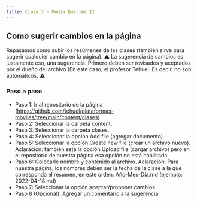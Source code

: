 ```yaml
---
title: Clase 7 - Media Queries II
---
```


## Como sugerir cambios en la página

Repasamos como subir los resúmenes de las clases (también sirve para sugerir cualquier cambio en la página).
⚠️ La sugerencia de cambios es justamente eso, una sugerencia. Primero deben ser revisados y aceptados por el dueño del archivo (En este caso, el profesor Tehuel. Es decir, no son automáticos. ⚠️

### Paso a paso

- Paso 1: Ir al repositorio de la página (https://github.com/tehuel/plataformas-moviles/tree/main/content/clases)
- Paso 2: Seleccionar la carpeta content.
- Paso 3: Seleccionar la carpeta clases.
- Paso 4: Seleccionar la opción Add file (agregar documento).
- Paso 5: Seleccionar la opción Create new file (crear un archivo nuevo). Aclaración: también está la opción Upload file (cargar archivo) pero en el repositorio de nuestra página esa opción no está habilitada.
- Paso 6: Colocarle nombre y contenido al archivo. Aclaración: Para nuestra página, los nombres deben ser la fecha de la clase a la que corresponda el resumen, en este orden: Año-Mes-Día.md (ejemplo: 2022-04-18.md)
- Paso 7: Seleccionar la opción aceptar/proponer cambios.
- Paso 8 (Opcional): Agregar un comentario a la sugerencia
